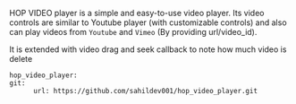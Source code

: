 HOP VIDEO player is a simple and easy-to-use video player. Its video controls are similar to Youtube player (with customizable controls) and also can play videos from `Youtube` and `Vimeo` (By providing url/video_id).

It is extended with video drag and seek callback to note how much video is delete


```
hop_video_player:
git:
      url: https://github.com/sahildev001/hop_video_player.git
```
